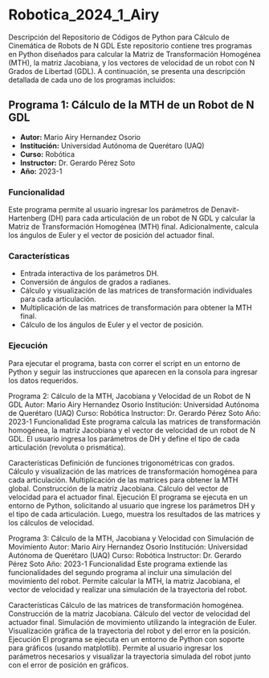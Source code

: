 # Robotica_2024_1_Airy

Descripción del Repositorio de Códigos de Python para Cálculo de Cinemática de Robots de N GDL
Este repositorio contiene tres programas en Python diseñados para calcular la Matriz de Transformación Homogénea (MTH), la matriz Jacobiana, y los vectores de velocidad de un robot con N Grados de Libertad (GDL). A continuación, se presenta una descripción detallada de cada uno de los programas incluidos:

## Programa 1: Cálculo de la MTH de un Robot de N GDL

- **Autor:** Mario Airy Hernandez Osorio
- **Institución:** Universidad Autónoma de Querétaro (UAQ)
- **Curso:** Robótica
- **Instructor:** Dr. Gerardo Pérez Soto
- **Año:** 2023-1

### Funcionalidad

Este programa permite al usuario ingresar los parámetros de Denavit-Hartenberg (DH) para cada articulación de un robot de N GDL y calcular la Matriz de Transformación Homogénea (MTH) final. Adicionalmente, calcula los ángulos de Euler y el vector de posición del actuador final.

### Características

- Entrada interactiva de los parámetros DH.
- Conversión de ángulos de grados a radianes.
- Cálculo y visualización de las matrices de transformación individuales para cada articulación.
- Multiplicación de las matrices de transformación para obtener la MTH final.
- Cálculo de los ángulos de Euler y el vector de posición.

### Ejecución

Para ejecutar el programa, basta con correr el script en un entorno de Python y seguir las instrucciones que aparecen en la consola para ingresar los datos requeridos.


Programa 2: Cálculo de la MTH, Jacobiana y Velocidad de un Robot de N GDL
Autor: Mario Airy Hernandez Osorio
Institución: Universidad Autónoma de Querétaro (UAQ)
Curso: Robótica
Instructor: Dr. Gerardo Pérez Soto
Año: 2023-1
Funcionalidad
Este programa calcula las matrices de transformación homogénea, la matriz Jacobiana y el vector de velocidad de un robot de N GDL. El usuario ingresa los parámetros de DH y define el tipo de cada articulación (revoluta o prismática).

Características
Definición de funciones trigonométricas con grados.
Cálculo y visualización de las matrices de transformación homogénea para cada articulación.
Multiplicación de las matrices para obtener la MTH global.
Construcción de la matriz Jacobiana.
Cálculo del vector de velocidad para el actuador final.
Ejecución
El programa se ejecuta en un entorno de Python, solicitando al usuario que ingrese los parámetros DH y el tipo de cada articulación. Luego, muestra los resultados de las matrices y los cálculos de velocidad.

Programa 3: Cálculo de la MTH, Jacobiana y Velocidad con Simulación de Movimiento
Autor: Mario Airy Hernandez Osorio
Institución: Universidad Autónoma de Querétaro (UAQ)
Curso: Robótica
Instructor: Dr. Gerardo Pérez Soto
Año: 2023-1
Funcionalidad
Este programa extiende las funcionalidades del segundo programa al incluir una simulación del movimiento del robot. Permite calcular la MTH, la matriz Jacobiana, el vector de velocidad y realizar una simulación de la trayectoria del robot.

Características
Cálculo de las matrices de transformación homogénea.
Construcción de la matriz Jacobiana.
Cálculo del vector de velocidad del actuador final.
Simulación de movimiento utilizando la integración de Euler.
Visualización gráfica de la trayectoria del robot y del error en la posición.
Ejecución
El programa se ejecuta en un entorno de Python con soporte para gráficos (usando matplotlib). Permite al usuario ingresar los parámetros necesarios y visualizar la trayectoria simulada del robot junto con el error de posición en gráficos.
